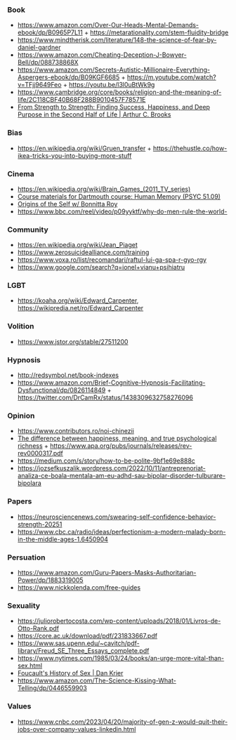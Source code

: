 ### Book

- https://www.amazon.com/Over-Our-Heads-Mental-Demands-ebook/dp/B0965P7L11 + https://metarationality.com/stem-fluidity-bridge
- https://www.mindtherisk.com/literature/148-the-science-of-fear-by-daniel-gardner
- https://www.amazon.com/Cheating-Deception-J-Bowyer-Bell/dp/088738868X
- https://www.amazon.com/Secrets-Autistic-Millionaire-Everything-Aspergers-ebook/dp/B09KGF6685 + https://m.youtube.com/watch?v=TFjj9649Feo + https://youtu.be/l3l0uBtWk9g
- https://www.cambridge.org/core/books/religion-and-the-meaning-of-life/2C118CBF40B68F288B9010457F78571E
- [From Strength to Strength: Finding Success, Happiness, and Deep Purpose in the Second Half of Life | Arthur C. Brooks](https://kirbyferguson.ck.page/posts/whelp-i-struck-a-nerve-folks)

### Bias

- https://en.wikipedia.org/wiki/Gruen_transfer + https://thehustle.co/how-ikea-tricks-you-into-buying-more-stuff

### Cinema

- https://en.wikipedia.org/wiki/Brain_Games_(2011_TV_series)
- [Course materials for Dartmouth course: Human Memory (PSYC 51.09)](https://github.com/ContextLab/human-memory)
- [Origins of the Self w/ Bonnitta Roy](https://m.youtube.com/playlist?list=PLoZ5e3aD_LuQoDMmjnQApeqDS00iMxHBz)
- https://www.bbc.com/reel/video/p09yyktf/why-do-men-rule-the-world-

### Community

- https://en.wikipedia.org/wiki/Jean_Piaget
- https://www.zerosuicidealliance.com/training
- https://www.voxa.ro/list/recomandari/raftul-lui-ga-spa-r-gyo-rgy
- https://www.google.com/search?q=ionel+vianu+psihiatru

### LGBT

- https://koaha.org/wiki/Edward_Carpenter, https://wikipredia.net/ro/Edward_Carpenter

### Volition

- https://www.jstor.org/stable/27511200

### Hypnosis

- http://redsymbol.net/book-indexes
- https://www.amazon.com/Brief-Cognitive-Hypnosis-Facilitating-Dysfunctional/dp/0826114849 + https://twitter.com/DrCamRx/status/1438309632758276096

### Opinion

- https://www.contributors.ro/noi-chinezii
- [The difference between happiness, meaning, and true psychological richness](https://twitter.com/Julian/status/1482506906102943745) + https://www.apa.org/pubs/journals/releases/rev-rev0000317.pdf
- https://medium.com/s/story/how-to-be-polite-9bf1e69e888c
- https://jozsefkuszalik.wordpress.com/2022/10/11/antreprenoriat-analiza-ce-boala-mentala-am-eu-adhd-sau-bipolar-disorder-tulburare-bipolara

### Papers

- https://neurosciencenews.com/swearing-self-confidence-behavior-strength-20251
- https://www.cbc.ca/radio/ideas/perfectionism-a-modern-malady-born-in-the-middle-ages-1.6450904

### Persuation

- https://www.amazon.com/Guru-Papers-Masks-Authoritarian-Power/dp/1883319005
- https://www.nickkolenda.com/free-guides

### Sexuality

- https://juliorobertocosta.com/wp-content/uploads/2018/01/Livros-de-Otto-Rank.pdf
- https://core.ac.uk/download/pdf/231833667.pdf
- https://www.sas.upenn.edu/~cavitch/pdf-library/Freud_SE_Three_Essays_complete.pdf
- https://www.nytimes.com/1985/03/24/books/an-urge-more-vital-than-sex.html
- [Foucault's History of Sex | Dan Krier](https://m.youtube.com/playlist?list=PLuHqxqWmJNcAuQ7QMMi5ItYnKJtYtNzaC)
- https://www.amazon.com/The-Science-Kissing-What-Telling/dp/0446559903

### Values

- https://www.cnbc.com/2023/04/20/majority-of-gen-z-would-quit-their-jobs-over-company-values-linkedin.html
